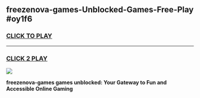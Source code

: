 
## freezenova-games-Unblocked-Games-Free-Play #oy1f6
<h3>
<a href="https://us.freeplayer.one?title=freezenova-games&ref=9M">CLICK TO PLAY</a></h3>
<hr>

<h3>
<a href="https://us.freeplayer.one?title=freezenova-games&ref=9M">CLICK 2 PLAY</a>
  
</h3>

<a href="https://us.freeplayer.one?title=freezenova-games&ref=9M"><img src="https://clearcache.store/games.png"></a>


**freezenova-games games unblocked: Your Gateway to Fun and Accessible Online Gaming**
